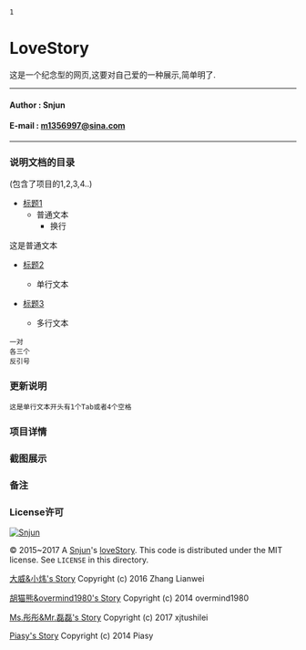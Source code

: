 `1`

LoveStory
=========
这是一个纪念型的网页,这要对自己爱的一种展示,简单明了.

*******
#### Author : Snjun
#### E-mail : m1356997@sina.com
*******

### 说明文档的目录
(包含了项目的1,2,3,4..)
* [标题1](#更新说明)
    * 普通文本
        *  换行

这是普通文本
* [标题2](#项目详情)
    * 单行文本
    
* [标题3](#备注)
    * 多行文本

[](#就是多个单行文本写法或者还有如下写法)
```
一对
各三个
反引号
```

### 更新说明
    这是单行文本开头有1个Tab或者4个空格
### 项目详情
[](#包含上面目录所有项的详情)

### 截图展示

### 备注
[](#注意事项)

### License许可

[![Snjun](https://img.shields.io/travis/rust-lang/rust.svg)](http://snjun.me/)

© 2015~2017 A [Snjun](http://snjun.me/)'s [loveStory](https://snjun.me/love).  This code is distributed under the MIT license. See `LICENSE` in this directory.

[大威&小炜's Story](http://tianji.me/love/) Copyright (c) 2016 Zhang Lianwei

[胡猫熊&overmind1980's Story](http://oeasy.org/love/) Copyright (c) 2014 overmind1980

[Ms.彤彤&Mr.磊磊's Story](http://lovestory.xjtushilei.com/) Copyright (c) 2017 xjtushilei

[Piasy's Story](http://piasy.github.io/LoveStory/) Copyright (c) 2014 Piasy
